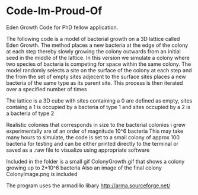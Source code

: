 # Code-Im-Proud-Of
Eden Growth Code for PhD fellow application.

The following code is a model of bacterial growth on a 3D lattice called Eden Growth. The method places a new bacteria at the edge of the colony at each step
thereby slowly growing the colony outwards from an initial seed in the middle of the lattice. In this version we simulate a colony where two species of bacteria 
is competing for space within the same colony. The model randomly selects a site on the surface of the colony at each step and the from the set of empty sites adjecent to the surface sites places a new bacteria of the same type as its parent site. This process is then iterated over a specified number of times

The lattice is a 3D cube with sites containing a 0 are defined as empty, sites containg a 1 is occupied by a bacteria of type 1 and sites occupied by a 2 is
a bacteria of type 2

Realistic colonies that corresponds in size to the bacterial colonies i grew experimentally are of an order of magnitude 10^6 bacteria
This may take many hours to simulate, the code is set to a small colony of approx 100 bacteria for testing and can be either printed directly to the terminal
or saved as a .raw file to visualize using appropriate software

Included in the folder is a small gif ColonyGrowth.gif that shows a colony growing up to 2*10^6 bacteria
Also an image of the final colony ColonyImage.png is included

The program uses the armadillo libary http://arma.sourceforge.net/
